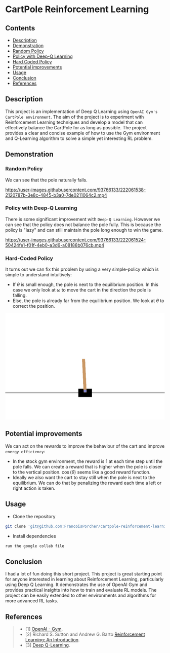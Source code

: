 # CartPole Reinforcement Learning

## Contents
- [Description](#description)
- [Demonstration](#demonstration)
- [Random Policy](#random-policy)
 - [Policy with Deep-Q Learning](#policy-with-deep-q-learning)
 - [Hard Coded Policy](#hard-coded-policy)
 - [Potential improvements](#potential-improvements)
- [Usage](#usage)
- [Conclusion](#conclusion)
- [References](#references)

## Description

This project is an implementation of Deep Q Learning using `OpenAI Gym's CartPole environment`. The aim of the project is to experiment with Reinforcement Learning techniques and develop a model that can effectively balance the CartPole for as long as possible. The project provides a clear and concise example of how to use the Gym environment and Q-Learning algorithm to solve a simple yet interesting RL problem.



## Demonstration

### Random Policy

We can see that the pole naturally falls.

https://user-images.githubusercontent.com/93766133/222061538-2120787b-3e8c-4845-b3a0-7de0211064c2.mp4

### Policy with Deep-Q Learning

There is some significant improvement with `Deep-Q Learning`.
However we can see that the policy does not balance the pole fully.
This is because the policy is "lazy" and can still maintain the pole long enough to win the game.

https://user-images.githubusercontent.com/93766133/222061524-50424fe1-f01f-4eb0-a3d6-a08188b076cb.mp4

### Hard-Coded Policy

It turns out we can fix this problem by using a very simple-policy which is simple to understand intuitively:

- If $\theta$ is small enough, the pole is next to the equilibrium position. In this case we only look at $\omega$ to move the cart in the direction the pole is falling.
- Else, the pole is already far from the equilibrium position. We look at $\theta$ to correct the position.



![Alt Text](theta_omega_record.gif)


## Potential improvements

We can act on the rewards to improve the behaviour of the cart and improve `energy efficiency`:

- In the stock gym environment, the reward is 1 at each time step until the pole falls. We can create a reward that is higher when the pole is closer to the vertical position. $\cos(\theta)$ seems like a good reward function.
- Ideally we also want the cart to stay still when the pole is next to the equilibrium. We can do that by penalizing the reward each time a left or right action is taken.








## Usage


 - Clone the repository
 ```bash
 git clone 'git@github.com:FrancoisPorcher/cartpole-reinforcement-learning.git' 
 ```
 - Install dependencies
 ```bash
 run the google collab file
 ```


## Conclusion

I had a lot of fun doing this short project. This project is great starting point for anyone interested in learning about Reinforcement Learning, particularly using Deep Q Learning.
It demonstrates the use of OpenAI Gym and provides practical insights into how to train and evaluate RL models. The project can be easily extended to other environments and algorithms for more advanced RL tasks.

## References

> - [1] [OpenAI - Gym](https://www.gymlibrary.dev). 
> - [2] Richard S. Sutton and Andrew G. Barto [Reinforcement Learning: An Introduction](https://web.stanford.edu/class/psych209/Readings/SuttonBartoIPRLBook2ndEd.pdf). 
> - [3] [Deep Q-Learning](https://en.wikipedia.org/wiki/Q-learning). 


                                                    



